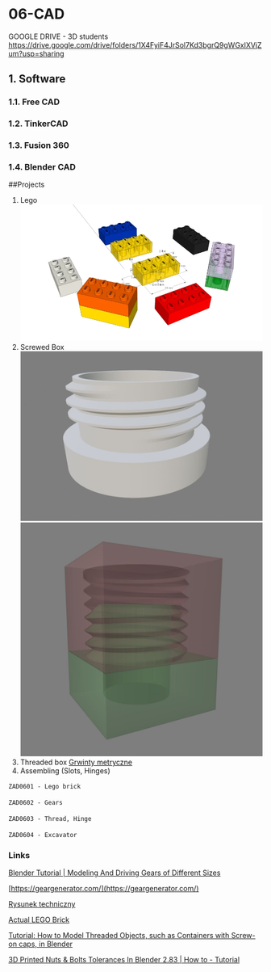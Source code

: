# 06-CAD

GOOGLE DRIVE - 3D students https://drive.google.com/drive/folders/1X4FyiF4JrSol7Kd3bgrQ9gWGxlXVjZum?usp=sharing

## 1. Software
### 1.1. Free CAD
### 1.2. TinkerCAD
### 1.3. Fusion 360
### 1.4. Blender CAD

##Projects
1. Lego
![Lego](/large_thumbnail.webp)
2. Screwed Box
![ScrewedBox](/ScrewedBox.jpg)
![ScrewedBox](/ScrewedBox_.jpg)
3. Threaded box [Grwinty metryczne](https://artykulytechniczne.pl/blog/tabela-gwintow-metrycznych-calowych-zunifikowanych-whitwortha/)
4. Assembling (Slots, Hinges)

```
ZAD0601 - Lego brick

ZAD0602 - Gears

ZAD0603 - Thread, Hinge

ZAD0604 - Excavator
```

### Links
[Blender Tutorial | Modeling And Driving Gears of Different Sizes](https://youtu.be/qrjXJnUfyGk)

[https://geargenerator.com/](https://geargenerator.com/)

[Rysunek techniczny](http://pracownicy.uwm.edu.pl/wojsob/pliki/publikacje/rt-04.pdf)

[Actual LEGO Brick](https://3dwarehouse.sketchup.com/model/d760aeddb11067c2f68da5d02f99b84a/Actual-LEGO-Brick)

[Tutorial: How to Model Threaded Objects, such as Containers with Screw-on caps, in Blender](https://youtu.be/Q6oNjV9a2KU)

[3D Printed Nuts & Bolts Tolerances In Blender 2.83 | How to - Tutorial](https://youtu.be/qEtIACrEk-I)

